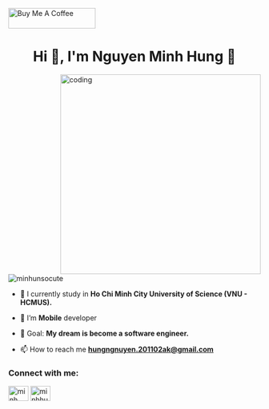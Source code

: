 
<a href="https://www.buymeacoffee.com/roniemartinez" target="_blank"><img src="https://cdn.buymeacoffee.com/buttons/default-orange.png" alt="Buy Me A Coffee" height="41" width="174"></a>

<h1 align="center">Hi 🐼, I'm Nguyen Minh Hung 🐼</h1>
<img align="right" alt="coding" width="400" src="https://github.com/nguyenminhhung2011/nguyenminhhung2011/assets/90996598/eca5bef5-4def-4252-b150-b63a8f3ca6e8">

<p align="left"> <img src="https://komarev.com/ghpvc/?username=minhunsocute&label=Profile%20views&color=0e75b6&style=flat" alt="minhunsocute" /> </p>

- 🔭 I currently study in **Ho Chi Minh City University of Science (VNU - HCMUS).**

- 🌱 I’m  **Mobile** developer

- 💬 Goal: **My dream is become a software engineer.**

- 📫 How to reach me **hungngnuyen.201102ak@gmail.com**


<h3 align="left">Connect with me:</h3>
<p align="left">
<a href="https://www.facebook.com/profile.php?id=100048245345813" target="blank"><img align="center" src="https://raw.githubusercontent.com/rahuldkjain/github-profile-readme-generator/master/src/images/icons/Social/facebook.svg" alt="minh hưng" height="30" width="40" /></a>
<a href="https://www.instagram.com/minhhung201102/" target="blank"><img align="center" src="https://raw.githubusercontent.com/rahuldkjain/github-profile-readme-generator/master/src/images/icons/Social/instagram.svg" alt="minhhung201102" height="30" width="40" /></a>
</a> <a href="https://nodejs.org" target="_blank" rel="noreferrer"></a>


</p>

<img src="https://github-readme-stats.vercel.app/api?username=nguyenminhhung2011&show_icons=true&theme=radical" alt=""/>
